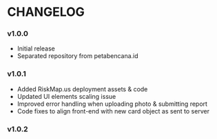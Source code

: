 CHANGELOG
========

### v1.0.0
- Initial release
- Separated repository from petabencana.id

### v1.0.1
- Added RiskMap.us deployment assets & code
- Updated UI elements scaling issue
- Improved error handling when uploading photo & submitting report
- Code fixes to align front-end with new card object as sent to server

### v1.0.2
